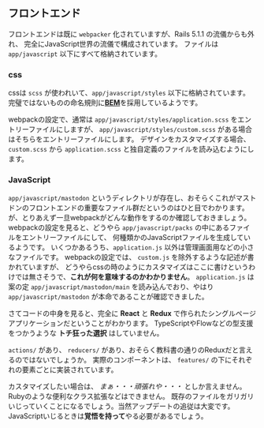 ## フロントエンド

フロントエンドは既に `webpacker` 化されていますが、Rails 5.1.1 の流儀からも外れ、
完全にJavaScript世界の流儀で構成されています。
ファイルは `app/javascript` 以下にすべて格納されています。

### css

cssは `scss` が使われいて、`app/javascript/styles` 以下に格納されています。
完璧ではないものの命名規則に[**BEM**](http://getbem.com/)を採用しているようです。

webpackの設定で、通常は `app/javascript/styles/application.scss` をエントリーファイルにしますが、
`app/javascript/styles/custom.scss` がある場合はそちらをエントリーファイルにします。
デザインをカスタマイズする場合、 `custom.scss` から `application.scss` と独自定義のファイルを読み込むようにします。

### JavaScript

`app/javascript/mastodon` というディレクトリが存在し、おそらくこれがマストドンのフロントエンドの重要なファイル群だというのはひと目でわかります。
が、とりあえず一旦webpackがどんな動作をするのか確認しておきましょう。
webpackの設定を見ると、どうやら `app/javascript/packs` の中にあるファイルをエントリーファイルにして、
何種類かのJavaScriptファイルを生成しているようです。
いくつかあるうち、`application.js` 以外は管理画面用などの小さなファイルです。
webpackの設定では、 `custom.js` を除外するような記述が書かれていますが、
どうやらcssの時のようにカスタマイズはここに書けというわけでは無さそうで、**これが何を意味するのかわかりません**。
`application.js` は案の定 `app/javascript/mastodon/main` を読み込んでおり、やはり `app/javascript/mastodon` が本命であることが確認できました。

さてコードの中身を見ると、完全に **React** と **Redux** で作られたシングルページアプリケーションだということがわかります。
TypeScriptやFlowなどの型支援をつかうような **トチ狂った選択** はしていません。

`actions/` があり、 `reducers/` があり、おそらく教科書の通りのReduxだと言えるのではないでしょうか。
実際のコンポーネントは、 `features/` の下にそれぞれの要素ごとに実装されています。

カスタマイズしたい場合は、 *まぁ・・・頑張れや・・・* としか言えません。
Rubyのような便利なクラス拡張などはできません。
既存のファイルをガリガリいじっていくことになるでしょう。当然アップデートの追従は大変です。
JavaScriptいじるときは**覚悟を持って**やる必要があるでしょう。
